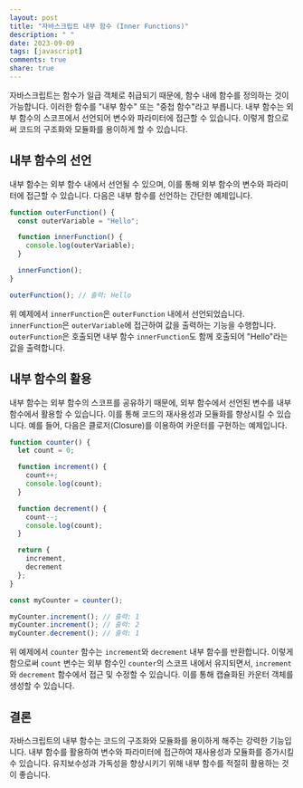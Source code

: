 ```yaml
---
layout: post
title: "자바스크립트 내부 함수 (Inner Functions)"
description: " "
date: 2023-09-09
tags: [javascript]
comments: true
share: true
---
```


자바스크립트는 함수가 일급 객체로 취급되기 때문에, 함수 내에 함수를 정의하는 것이 가능합니다. 이러한 함수를 "내부 함수" 또는 "중첩 함수"라고 부릅니다. 내부 함수는 외부 함수의 스코프에서 선언되어 변수와 파라미터에 접근할 수 있습니다. 이렇게 함으로써 코드의 구조화와 모듈화를 용이하게 할 수 있습니다.

## 내부 함수의 선언

내부 함수는 외부 함수 내에서 선언될 수 있으며, 이를 통해 외부 함수의 변수와 파라미터에 접근할 수 있습니다. 다음은 내부 함수를 선언하는 간단한 예제입니다.

```javascript
function outerFunction() {
  const outerVariable = "Hello";

  function innerFunction() {
    console.log(outerVariable);
  }

  innerFunction();
}

outerFunction(); // 출력: Hello
```

위 예제에서 `innerFunction`은 `outerFunction` 내에서 선언되었습니다. `innerFunction`은 `outerVariable`에 접근하여 값을 출력하는 기능을 수행합니다. `outerFunction`은 호출되면 내부 함수 `innerFunction`도 함께 호출되어 "Hello"라는 값을 출력합니다.

## 내부 함수의 활용

내부 함수는 외부 함수의 스코프를 공유하기 때문에, 외부 함수에서 선언된 변수를 내부 함수에서 활용할 수 있습니다. 이를 통해 코드의 재사용성과 모듈화를 향상시킬 수 있습니다. 예를 들어, 다음은 클로저(Closure)를 이용하여 카운터를 구현하는 예제입니다.

```javascript
function counter() {
  let count = 0;

  function increment() {
    count++;
    console.log(count);
  }

  function decrement() {
    count--;
    console.log(count);
  }

  return {
    increment,
    decrement
  };
}

const myCounter = counter();

myCounter.increment(); // 출력: 1
myCounter.increment(); // 출력: 2
myCounter.decrement(); // 출력: 1
```

위 예제에서 `counter` 함수는 `increment`와 `decrement` 내부 함수를 반환합니다. 이렇게 함으로써 `count` 변수는 외부 함수인 `counter`의 스코프 내에서 유지되면서, `increment`와 `decrement` 함수에서 접근 및 수정할 수 있습니다. 이를 통해 캡슐화된 카운터 객체를 생성할 수 있습니다.

## 결론

자바스크립트의 내부 함수는 코드의 구조화와 모듈화를 용이하게 해주는 강력한 기능입니다. 내부 함수를 활용하여 변수와 파라미터에 접근하여 재사용성과 모듈화를 증가시킬 수 있습니다. 유지보수성과 가독성을 향상시키기 위해 내부 함수를 적절히 활용하는 것이 좋습니다.